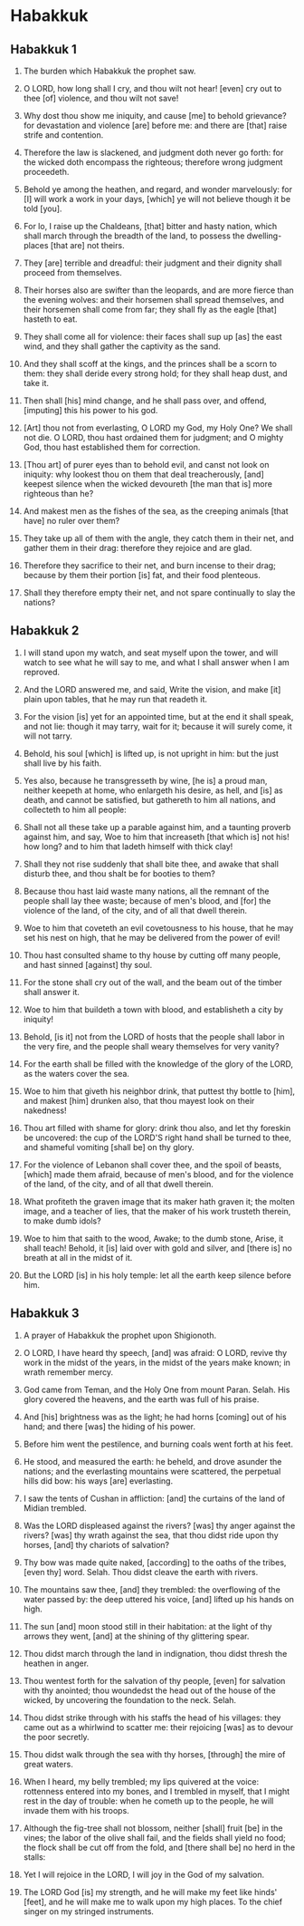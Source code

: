 # Habakkuk

## Habakkuk 1

1. The burden which Habakkuk the prophet saw.

2. O LORD, how long shall I cry, and thou wilt not hear! [even] cry out to thee [of] violence, and thou wilt not save!

3. Why dost thou show me iniquity, and cause [me] to behold grievance? for devastation and violence [are] before me: and there are [that] raise strife and contention.

4. Therefore the law is slackened, and judgment doth never go forth: for the wicked doth encompass the righteous; therefore wrong judgment proceedeth.

5. Behold ye among the heathen, and regard, and wonder marvelously: for [I] will work a work in your days, [which] ye will not believe though it be told [you].

6. For lo, I raise up the Chaldeans, [that] bitter and hasty nation, which shall march through the breadth of the land, to possess the dwelling-places [that are] not theirs.

7. They [are] terrible and dreadful: their judgment and their dignity shall proceed from themselves.

8. Their horses also are swifter than the leopards, and are more fierce than the evening wolves: and their horsemen shall spread themselves, and their horsemen shall come from far; they shall fly as the eagle [that] hasteth to eat.

9. They shall come all for violence: their faces shall sup up [as] the east wind, and they shall gather the captivity as the sand.

10. And they shall scoff at the kings, and the princes shall be a scorn to them: they shall deride every strong hold; for they shall heap dust, and take it.

11. Then shall [his] mind change, and he shall pass over, and offend, [imputing] this his power to his god.

12. [Art] thou not from everlasting, O LORD my God, my Holy One? We shall not die. O LORD, thou hast ordained them for judgment; and O mighty God, thou hast established them for correction.

13. [Thou art] of purer eyes than to behold evil, and canst not look on iniquity: why lookest thou on them that deal treacherously, [and] keepest silence when the wicked devoureth [the man that is] more righteous than he?

14. And makest men as the fishes of the sea, as the creeping animals [that have] no ruler over them?

15. They take up all of them with the angle, they catch them in their net, and gather them in their drag: therefore they rejoice and are glad.

16. Therefore they sacrifice to their net, and burn incense to their drag; because by them their portion [is] fat, and their food plenteous.

17. Shall they therefore empty their net, and not spare continually to slay the nations?

## Habakkuk 2

1. I will stand upon my watch, and seat myself upon the tower, and will watch to see what he will say to me, and what I shall answer when I am reproved.

2. And the LORD answered me, and said, Write the vision, and make [it] plain upon tables, that he may run that readeth it.

3. For the vision [is] yet for an appointed time, but at the end it shall speak, and not lie: though it may tarry, wait for it; because it will surely come, it will not tarry.

4. Behold, his soul [which] is lifted up, is not upright in him: but the just shall live by his faith.

5. Yes also, because he transgresseth by wine, [he is] a proud man, neither keepeth at home, who enlargeth his desire, as hell, and [is] as death, and cannot be satisfied, but gathereth to him all nations, and collecteth to him all people:

6. Shall not all these take up a parable against him, and a taunting proverb against him, and say, Woe to him that increaseth [that which is] not his! how long? and to him that ladeth himself with thick clay!

7. Shall they not rise suddenly that shall bite thee, and awake that shall disturb thee, and thou shalt be for booties to them?

8. Because thou hast laid waste many nations, all the remnant of the people shall lay thee waste; because of men's blood, and [for] the violence of the land, of the city, and of all that dwell therein.

9. Woe to him that coveteth an evil covetousness to his house, that he may set his nest on high, that he may be delivered from the power of evil!

10. Thou hast consulted shame to thy house by cutting off many people, and hast sinned [against] thy soul.

11. For the stone shall cry out of the wall, and the beam out of the timber shall answer it.

12. Woe to him that buildeth a town with blood, and establisheth a city by iniquity!

13. Behold, [is it] not from the LORD of hosts that the people shall labor in the very fire, and the people shall weary themselves for very vanity?

14. For the earth shall be filled with the knowledge of the glory of the LORD, as the waters cover the sea.

15. Woe to him that giveth his neighbor drink, that puttest thy bottle to [him], and makest [him] drunken also, that thou mayest look on their nakedness!

16. Thou art filled with shame for glory: drink thou also, and let thy foreskin be uncovered: the cup of the LORD'S right hand shall be turned to thee, and shameful vomiting [shall be] on thy glory.

17. For the violence of Lebanon shall cover thee, and the spoil of beasts, [which] made them afraid, because of men's blood, and for the violence of the land, of the city, and of all that dwell therein.

18. What profiteth the graven image that its maker hath graven it; the molten image, and a teacher of lies, that the maker of his work trusteth therein, to make dumb idols?

19. Woe to him that saith to the wood, Awake; to the dumb stone, Arise, it shall teach! Behold, it [is] laid over with gold and silver, and [there is] no breath at all in the midst of it.

20. But the LORD [is] in his holy temple: let all the earth keep silence before him.

## Habakkuk 3

1. A prayer of Habakkuk the prophet upon Shigionoth.

2. O LORD, I have heard thy speech, [and] was afraid: O LORD, revive thy work in the midst of the years, in the midst of the years make known; in wrath remember mercy.

3. God came from Teman, and the Holy One from mount Paran. Selah. His glory covered the heavens, and the earth was full of his praise.

4. And [his] brightness was as the light; he had horns [coming] out of his hand; and there [was] the hiding of his power.

5. Before him went the pestilence, and burning coals went forth at his feet.

6. He stood, and measured the earth: he beheld, and drove asunder the nations; and the everlasting mountains were scattered, the perpetual hills did bow: his ways [are] everlasting.

7. I saw the tents of Cushan in affliction: [and] the curtains of the land of Midian trembled.

8. Was the LORD displeased against the rivers? [was] thy anger against the rivers? [was] thy wrath against the sea, that thou didst ride upon thy horses, [and] thy chariots of salvation?

9. Thy bow was made quite naked, [according] to the oaths of the tribes, [even thy] word. Selah. Thou didst cleave the earth with rivers.

10. The mountains saw thee, [and] they trembled: the overflowing of the water passed by: the deep uttered his voice, [and] lifted up his hands on high.

11. The sun [and] moon stood still in their habitation: at the light of thy arrows they went, [and] at the shining of thy glittering spear.

12. Thou didst march through the land in indignation, thou didst thresh the heathen in anger.

13. Thou wentest forth for the salvation of thy people, [even] for salvation with thy anointed; thou woundedst the head out of the house of the wicked, by uncovering the foundation to the neck. Selah.

14. Thou didst strike through with his staffs the head of his villages: they came out as a whirlwind to scatter me: their rejoicing [was] as to devour the poor secretly.

15. Thou didst walk through the sea with thy horses, [through] the mire of great waters.

16. When I heard, my belly trembled; my lips quivered at the voice: rottenness entered into my bones, and I trembled in myself, that I might rest in the day of trouble: when he cometh up to the people, he will invade them with his troops.

17. Although the fig-tree shall not blossom, neither [shall] fruit [be] in the vines; the labor of the olive shall fail, and the fields shall yield no food; the flock shall be cut off from the fold, and [there shall be] no herd in the stalls:

18. Yet I will rejoice in the LORD, I will joy in the God of my salvation.

19. The LORD God [is] my strength, and he will make my feet like hinds' [feet], and he will make me to walk upon my high places. To the chief singer on my stringed instruments.